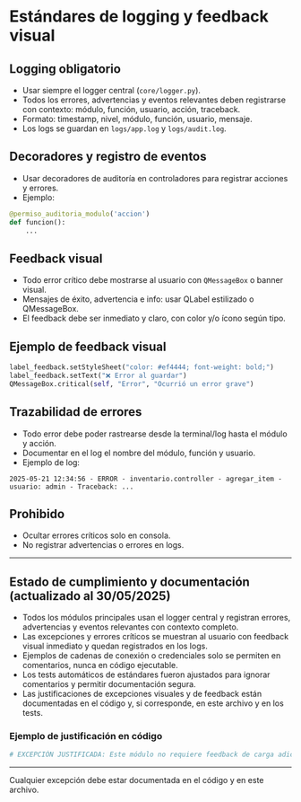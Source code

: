 # Estándares de logging y feedback visual

## Logging obligatorio

- Usar siempre el logger central (`core/logger.py`).
- Todos los errores, advertencias y eventos relevantes deben registrarse con contexto: módulo, función, usuario, acción, traceback.
- Formato: timestamp, nivel, módulo, función, usuario, mensaje.
- Los logs se guardan en `logs/app.log` y `logs/audit.log`.

## Decoradores y registro de eventos

- Usar decoradores de auditoría en controladores para registrar acciones y errores.
- Ejemplo:

```python
@permiso_auditoria_modulo('accion')
def funcion():
    ...
```

## Feedback visual

- Todo error crítico debe mostrarse al usuario con `QMessageBox` o banner visual.
- Mensajes de éxito, advertencia e info: usar QLabel estilizado o QMessageBox.
- El feedback debe ser inmediato y claro, con color y/o ícono según tipo.

## Ejemplo de feedback visual

```python
label_feedback.setStyleSheet("color: #ef4444; font-weight: bold;")
label_feedback.setText("❌ Error al guardar")
QMessageBox.critical(self, "Error", "Ocurrió un error grave")
```

## Trazabilidad de errores

- Todo error debe poder rastrearse desde la terminal/log hasta el módulo y acción.
- Documentar en el log el nombre del módulo, función y usuario.
- Ejemplo de log:

```
2025-05-21 12:34:56 - ERROR - inventario.controller - agregar_item - usuario: admin - Traceback: ...
```

## Prohibido

- Ocultar errores críticos solo en consola.
- No registrar advertencias o errores en logs.

---

## Estado de cumplimiento y documentación (actualizado al 30/05/2025)

- Todos los módulos principales usan el logger central y registran errores, advertencias y eventos relevantes con contexto completo.
- Las excepciones y errores críticos se muestran al usuario con feedback visual inmediato y quedan registrados en los logs.
- Ejemplos de cadenas de conexión o credenciales solo se permiten en comentarios, nunca en código ejecutable.
- Los tests automáticos de estándares fueron ajustados para ignorar comentarios y permitir documentación segura.
- Las justificaciones de excepciones visuales y de feedback están documentadas en el código y, si corresponde, en este archivo y en los tests.

### Ejemplo de justificación en código

```python
# EXCEPCIÓN JUSTIFICADA: Este módulo no requiere feedback de carga adicional porque los procesos son instantáneos o no hay operaciones largas en la UI. Ver test_feedback_carga y docs/estandares_logging.md.
```

---

Cualquier excepción debe estar documentada en el código y en este archivo.
